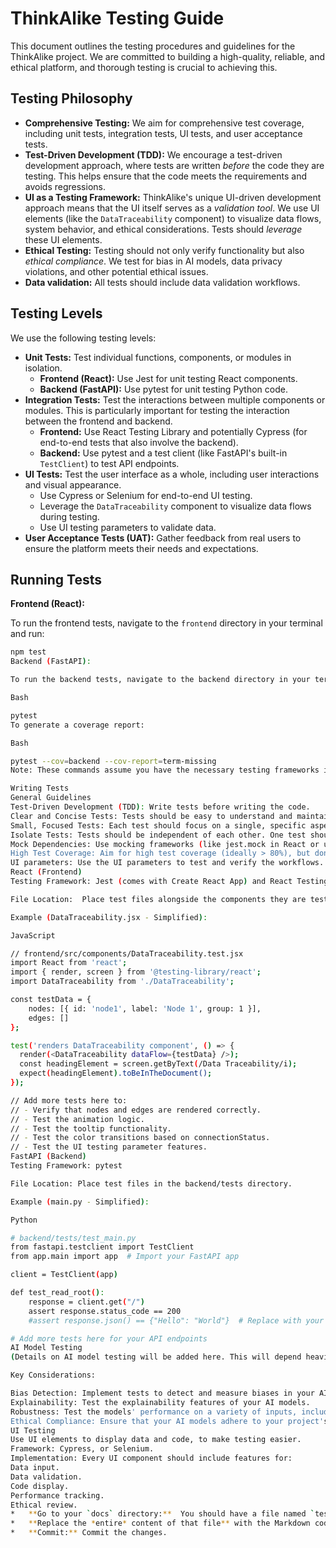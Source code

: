 # ThinkAlike Testing Guide

This document outlines the testing procedures and guidelines for the ThinkAlike project. We are committed to building a high-quality, reliable, and ethical platform, and thorough testing is crucial to achieving this.

## Testing Philosophy

*   **Comprehensive Testing:** We aim for comprehensive test coverage, including unit tests, integration tests, UI tests, and user acceptance tests.
*   **Test-Driven Development (TDD):** We encourage a test-driven development approach, where tests are written *before* the code they are testing.  This helps ensure that the code meets the requirements and avoids regressions.
*   **UI as a Testing Framework:**  ThinkAlike's unique UI-driven development approach means that the UI itself serves as a *validation tool*.  We use UI elements (like the `DataTraceability` component) to visualize data flows, system behavior, and ethical considerations.  Tests should *leverage* these UI elements.
*   **Ethical Testing:**  Testing should not only verify functionality but also *ethical compliance*. We test for bias in AI models, data privacy violations, and other potential ethical issues.
* **Data validation:** All tests should include data validation workflows.

## Testing Levels

We use the following testing levels:

*   **Unit Tests:**  Test individual functions, components, or modules in isolation.
    *   **Frontend (React):** Use Jest for unit testing React components.
    *   **Backend (FastAPI):** Use pytest for unit testing Python code.
*   **Integration Tests:** Test the interactions between multiple components or modules.  This is particularly important for testing the interaction between the frontend and backend.
    *   **Frontend:** Use React Testing Library and potentially Cypress (for end-to-end tests that also involve the backend).
    *   **Backend:** Use pytest and a test client (like FastAPI's built-in `TestClient`) to test API endpoints.
*   **UI Tests:** Test the user interface as a whole, including user interactions and visual appearance.
    *   Use Cypress or Selenium for end-to-end UI testing.
    *   Leverage the `DataTraceability` component to visualize data flows during testing.
    * Use UI testing parameters to validate data.
*   **User Acceptance Tests (UAT):**  Gather feedback from real users to ensure the platform meets their needs and expectations.

## Running Tests

**Frontend (React):**

To run the frontend tests, navigate to the `frontend` directory in your terminal and run:

```bash
npm test
Backend (FastAPI):

To run the backend tests, navigate to the backend directory in your terminal and run:

Bash

pytest
To generate a coverage report:

Bash

pytest --cov=backend --cov-report=term-missing
Note: These commands assume you have the necessary testing frameworks installed (Jest for React, pytest for FastAPI). You may need to adjust these commands based on your specific project setup. Make sure that all dependencies are included in the package.json file for the frontend, and in the requirements.txt file for the backend.

Writing Tests
General Guidelines
Test-Driven Development (TDD): Write tests before writing the code.
Clear and Concise Tests: Tests should be easy to understand and maintain. Use descriptive names for test functions and test cases.
Small, Focused Tests: Each test should focus on a single, specific aspect of the functionality.
Isolate Tests: Tests should be independent of each other. One test should not affect the outcome of another.
Mock Dependencies: Use mocking frameworks (like jest.mock in React or unittest.mock in Python) to isolate the code you're testing from external dependencies (like API calls or database interactions).
High Test Coverage: Aim for high test coverage (ideally > 80%), but don't sacrifice test quality for coverage.
UI parameters: Use the UI parameters to test and verify the workflows.
React (Frontend)
Testing Framework: Jest (comes with Create React App) and React Testing Library.

File Location:  Place test files alongside the components they are testing (e.g., DataTraceability.test.jsx next to DataTraceability.jsx).

Example (DataTraceability.jsx - Simplified):

JavaScript

// frontend/src/components/DataTraceability.test.jsx
import React from 'react';
import { render, screen } from '@testing-library/react';
import DataTraceability from './DataTraceability';

const testData = {
    nodes: [{ id: 'node1', label: 'Node 1', group: 1 }],
    edges: []
};

test('renders DataTraceability component', () => {
  render(<DataTraceability dataFlow={testData} />);
  const headingElement = screen.getByText(/Data Traceability/i);
  expect(headingElement).toBeInTheDocument();
});

// Add more tests here to:
// - Verify that nodes and edges are rendered correctly.
// - Test the animation logic.
// - Test the tooltip functionality.
// - Test the color transitions based on connectionStatus.
// - Test the UI testing parameter features.
FastAPI (Backend)
Testing Framework: pytest

File Location: Place test files in the backend/tests directory.

Example (main.py - Simplified):

Python

# backend/tests/test_main.py
from fastapi.testclient import TestClient
from app.main import app  # Import your FastAPI app

client = TestClient(app)

def test_read_root():
    response = client.get("/")
    assert response.status_code == 200
    #assert response.json() == {"Hello": "World"}  # Replace with your actual expected response

# Add more tests here for your API endpoints
AI Model Testing
(Details on AI model testing will be added here. This will depend heavily on the specific AI models you use.)

Key Considerations:

Bias Detection: Implement tests to detect and measure biases in your AI models.
Explainability: Test the explainability features of your AI models.
Robustness: Test the models' performance on a variety of inputs, including edge cases and adversarial examples.
Ethical Compliance: Ensure that your AI models adhere to your project's ethical guidelines.
UI Testing
Use UI elements to display data and code, to make testing easier.
Framework: Cypress, or Selenium.
Implementation: Every UI component should include features for:
Data input.
Data validation.
Code display.
Performance tracking.
Ethical review.
*   **Go to your `docs` directory:**  You should have a file named `testing_guide.md`.
*   **Replace the *entire* content of that file** with the Markdown code provided above.
*   **Commit:** Commit the changes.

